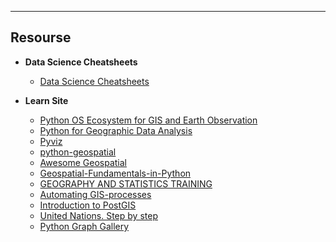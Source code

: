 
----
## Resourse
- **Data Science Cheatsheets**

    - [Data Science Cheatsheets](https://github.com/SergeyShchus/Data-Science--Cheat-Sheet)


- **Learn Site**
    - [Python OS Ecosystem for GIS and Earth Observation](https://ecosystem.pythongis.org/index.html)
    - [Python for Geographic Data Analysis](https://pythongis.org/part1/chapter-01/index.html)
    - [Pyviz](https://pyviz.org/)
    - [python-geospatial](https://github.com/giswqs/python-geospatial)
    - [Awesome Geospatial](https://github.com/sacridini/Awesome-Geospatial)
    - [Geospatial-Fundamentals-in-Python](https://github.com/dlab-berkeley/Geospatial-Fundamentals-in-Python)
    - [GEOGRAPHY AND STATISTICS TRAINING](https://onsgeo.github.io/geospatial-training/docs/intro_to_gis_in_r)
    - [Automating GIS-processes](https://autogis-site.readthedocs.io/en/latest/course-info/course-info.html)
    - [Introduction to PostGIS](http://postgis.net/workshops/postgis-intro/index.html)
    - [United Nations. Step by step](https://www.un-spider.org/advisory-support/recommended-practices/earthquake-damage-detection-sentinel-1/step-by-step)
    - [Python Graph Gallery](https://www.python-graph-gallery.com)
